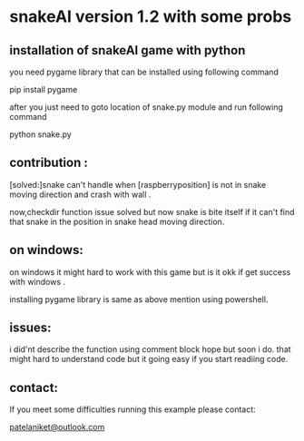 snakeAI version 1.2 with some probs
==================================================================================================

 installation of snakeAI game with python 
-----------------------------------------
you need pygame library that can be installed using following command

pip install pygame

after you just need to goto location of snake.py module and run following command

python snake.py

contribution :
--------------
[solved:]snake can't handle when [raspberryposition] is not in snake moving direction and crash with wall .

now,checkdir function issue solved but now snake is bite itself if it can't find that snake in the position in  snake head moving direction. 

on windows:
------------
 on windows it might hard to work with this game but is it okk if get success with windows .
 
 installing pygame library is same as above mention using powershell.
	

issues:
---------
i did'nt describe the function using comment block hope but soon i do.
that might hard to understand code but it going easy if you start readiing code.

contact:
----------
If you meet some difficulties running this example please contact:

patelaniket@outlook.com




